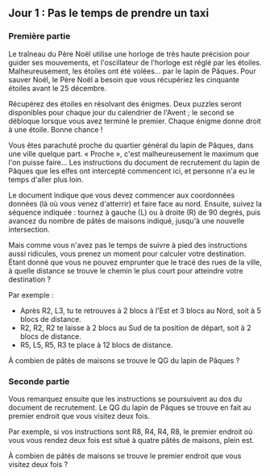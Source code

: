 ## Jour 1 : Pas le temps de prendre un taxi

### Première partie

Le traîneau du Père Noël utilise une horloge de très haute précision pour guider ses mouvements, et l'oscillateur de 
l'horloge est réglé par les étoiles. Malheureusement, les étoiles ont été volées... par le lapin de Pâques. Pour sauver 
Noël, le Père Noël a besoin que vous récupériez les cinquante étoiles avant le 25 décembre.

Récupérez des étoiles en résolvant des énigmes. Deux puzzles seront disponibles pour chaque jour du calendrier de 
l'Avent ; le second se débloque lorsque vous avez terminé le premier. Chaque énigme donne droit à une étoile. Bonne 
chance !

Vous êtes parachuté proche du quartier général du lapin de Pâques, dans une ville quelque part. « Proche », c'est 
malheureusement le maximum que l'on puisse faire... Les instructions du document de recrutement du lapin de Pâques que 
les elfes ont intercepté commencent ici, et personne n'a eu le temps d'aller plus loin.

Le document indique que vous devez commencer aux coordonnées données (là où vous venez d'atterrir) et faire face au 
nord. Ensuite, suivez la séquence indiquée : tournez à gauche (L) ou à droite (R) de 90 degrés, puis avancez du nombre 
de pâtés de maisons indiqué, jusqu'à une nouvelle intersection.

Mais comme vous n'avez pas le temps de suivre à pied des instructions aussi ridicules, vous prenez un moment pour 
calculer votre destination. Étant donné que vous ne pouvez emprunter que le tracé des rues de la ville, à quelle 
distance se trouve le chemin le plus court pour atteindre votre destination ?

Par exemple :
- Après R2, L3, tu te retrouves à 2 blocs à l'Est et 3 blocs au Nord, soit à 5 blocs de distance.
- R2, R2, R2 te laisse à 2 blocs au Sud de ta position de départ, soit à 2 blocs de distance.
- R5, L5, R5, R3 te place à 12 blocs de distance.

À combien de pâtés de maisons se trouve le QG du lapin de Pâques ?

### Seconde partie

Vous remarquez ensuite que les instructions se poursuivent au dos du document de recrutement. Le QG du lapin de Pâques 
se trouve en fait au premier endroit que vous visitez deux fois.

Par exemple, si vos instructions sont R8, R4, R4, R8, le premier endroit où vous vous rendez deux fois est situé à 
quatre pâtés de maisons, plein est.

À combien de pâtés de maisons se trouve le premier endroit que vous visitez deux fois ?